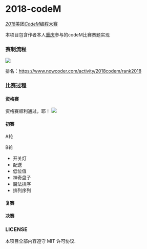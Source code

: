 # 2018-codeM

 [*2018*美团*CodeM*编程大赛](https://www.nowcoder.com/activity/2018codem/index?from=503)

 本项目包含作者本人[重庆](https://github.com/HuangCongQing)参与的codeM比赛赛题实现

### 赛制流程

![](https://upload-images.jianshu.io/upload_images/4340772-c9bbf6ea7b5dfe60.png?imageMogr2/auto-orient/strip%7CimageView2/2/w/1240)

排名：https://www.nowcoder.com/activity/2018codem/rank2018

### 比赛过程

#### 资格赛

资格赛顺利通过，耶！
![](https://upload-images.jianshu.io/upload_images/4340772-a5b9add1cf5d412a.png?imageMogr2/auto-orient/strip%7CimageView2/2/w/1240)


#### 初赛
A轮


B轮

* 开关灯
* 配送
* 低位值
* 神奇盘子
* 魔法排序
* 排列序列

#### 复赛


#### 决赛


### LICENSE
本项目全部内容遵守 MIT 许可协议.